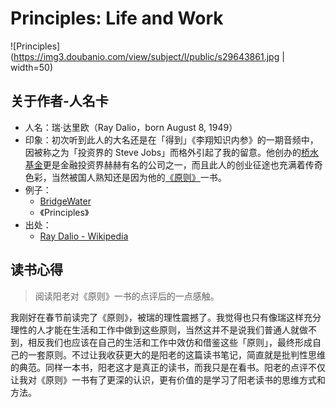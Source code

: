 # Principles: Life and Work

![Principles](<https://img3.doubanio.com/view/subject/l/public/s29643861.jpg> | width=50)

## 关于作者-人名卡

- 人名：瑞·达里欧（Ray Dalio，born August 8, 1949）
- 印象：初次听到此人的大名还是在「得到」《李翔知识内参》的一期音频中，因被称之为「投资界的 Steve Jobs」而格外引起了我的留意。他创办的[桥水基金](https://www.bridgewater.com/)更是金融投资界赫赫有名的公司之一，而且此人的创业征途也充满着传奇色彩，当然被国人熟知还是因为他的[《原则》](https://item.jd.com/12257413.html "Principles")一书。
- 例子：
  - [BridgeWater](https://www.bridgewater.com/)
  - 《Principles》
- 出处：
  - [Ray Dalio - Wikipedia](https://en.wikipedia.org/wiki/Ray_Dalio)

## 读书心得

> 阅读阳老对《原则》一书的点评后的一点感触。

我刚好在春节前读完了《原则》，被瑞的理性震撼了。我觉得也只有像瑞这样充分理性的人才能在生活和工作中做到这些原则，当然这并不是说我们普通人就做不到，相反我们也应该在自己的生活和工作中效仿和借鉴这些「原则」，最终形成自己的一套原则。不过让我收获更大的是阳老的这篇读书笔记，简直就是批判性思维的典范。同样一本书，阳老这才是真正的读书，而我只是在看书。阳老的点评不仅让我对《原则》一书有了更深的认识，更有价值的是学习了阳老读书的思维方式和方法。
